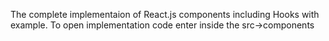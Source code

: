 The complete implementaion of React.js components including Hooks with example.
To open implementation code enter inside the src->components
